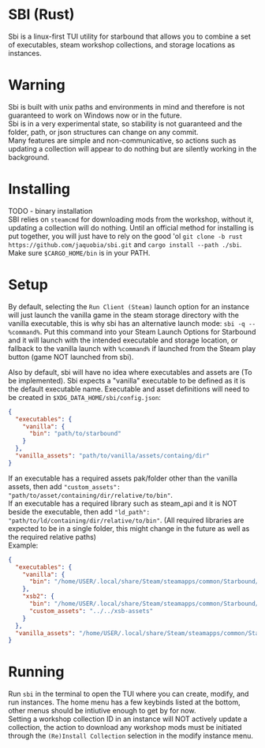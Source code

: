 # SBI (Rust)
Sbi is a linux-first TUI utility for starbound that allows you to combine a set of executables, steam workshop collections, and storage locations as instances.

# Warning
Sbi is built with unix paths and environments in mind and therefore is not guaranteed to work on Windows now or in the future.  
Sbi is in a very experimental state, so stability is not guaranteed and the folder, path, or json structures can change on any commit.  
Many features are simple and non-communicative, so actions such as updating a collection will appear to do nothing but are silently working in the background.

# Installing
TODO - binary installation  
SBI relies on `steamcmd` for downloading mods from the workshop, without it, updating a collection will do nothing.
Until an official method for installing is put together, you will just have to rely on the good 'ol `git clone -b rust https://github.com/jaquobia/sbi.git` 
and `cargo install --path ./sbi`. Make sure `$CARGO_HOME/bin` is in your PATH.

# Setup
By default, selecting the `Run Client (Steam)` launch option for an instance will just launch the vanilla game in the steam storage directory with the vanilla executable,
this is why sbi has an alternative launch mode: `sbi -q -- %command%`.
Put this command into your Steam Launch Options for Starbound and it will launch with the intended executable and storage location, or fallback to
the vanilla launch with `%command%` if launched from the Steam play button (game NOT launched from sbi).

Also by default, sbi will have no idea where executables and assets are (To be implemented).
Sbi expects a "vanilla" executable to be defined as it is the default executable name.
Executable and asset definitions will need to be created in `$XDG_DATA_HOME/sbi/config.json`:  
```json
{
  "executables": {
    "vanilla": {
      "bin": "path/to/starbound"
    }
  },
  "vanilla_assets": "path/to/vanilla/assets/containg/dir"
}
```
If an executable has a required assets pak/folder other than the vanilla assets, then add `"custom_assets": "path/to/asset/containing/dir/relative/to/bin"`.  
If an executable has a required library such as steam_api and it is NOT beside the executable, then add `"ld_path": "path/to/ld/containing/dir/relative/to/bin"`.
(All required libraries are expected to be in a single folder, this might change in the future as well as the required relative paths)  
Example:
```json
{
  "executables": {
    "vanilla": {
      "bin": "/home/USER/.local/share/Steam/steamapps/common/Starbound/linux/starbound"
    },
    "xsb2": {
      "bin": "/home/USER/.local/share/Steam/steamapps/common/Starbound/xsb-linux/xclient",
      "custom_assets": "../../xsb-assets"
    }
  },
  "vanilla_assets": "/home/USER/.local/share/Steam/steamapps/common/Starbound/assets"
}
```

# Running
Run `sbi` in the terminal to open the TUI where you can create, modify, and run instances. The home menu has a few keybinds listed at the bottom, other menus should be intiutive enough to get by for now.  
Setting a workshop collection ID in an instance will NOT actively update a collection, the action to download any workshop mods must be initiated through the `(Re)Install Collection` selection in the modify instance menu.

